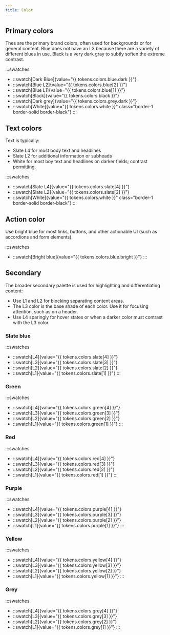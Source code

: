 ```yaml
---
title: Color
---
```


## Primary colors
Thes are the primary brand colors, often used for backgrounds or for general content. Blue does not have an L3 because there are a variety of different blues in use. Black is a very dark gray to subtly soften the extreme contrast.

:::swatches
- ::swatch[Dark Blue]{value="{{ tokens.colors.blue.dark }}"}
- ::swatch[Blue L2]{value="{{ tokens.colors.blue[2] }}"}
- ::swatch[Blue L1]{value="{{ tokens.colors.blue[1] }}"}
- ::swatch[Black]{value="{{ tokens.colors.black }}"}
- ::swatch[Dark grey]{value="{{ tokens.colors.grey.dark }}"}
- ::swatch[White]{value="{{ tokens.colors.white }}" class="border-1 border-solid border-black"}
:::

## Text colors
Text is typically:
- Slate L4 for most body text and headlines
- Slate L2 for additional information or subheads
- White for most boy text and headlines on darker fields; contrast permitting.

:::swatches
- ::swatch[Slate L4]{value="{{ tokens.colors.slate[4] }}"}
- ::swatch[Slate L2]{value="{{ tokens.colors.slate[2] }}"}
- ::swatch[White]{value="{{ tokens.colors.white }}" class="border-1 border-solid border-black"}
:::

## Action color
Use bright blue for most links, buttons, and other actionable UI (such as accordions and form elements).

:::swatches
- ::swatch[Bright blue]{value="{{ tokens.colors.blue.bright }}"}
:::

## Secondary
The broader secondary palette is used for highlighting and differentiating content:

- Use L1 and L2 for blocking separating content areas.
- The L3 color is the base shade of each color. Use it for focusing attention, such as on a header.
- Use L4 sparingly for hover states or when a darker color must contrast with the L3 color.

### Slate blue
:::swatches
- ::swatch[L4]{value="{{ tokens.colors.slate[4] }}"}
- ::swatch[L3]{value="{{ tokens.colors.slate[3] }}"}
- ::swatch[L2]{value="{{ tokens.colors.slate[2] }}"}
- ::swatch[L1]{value="{{ tokens.colors.slate[1] }}"}
:::


### Green
:::swatches
- ::swatch[L4]{value="{{ tokens.colors.green[4] }}"}
- ::swatch[L3]{value="{{ tokens.colors.green[3] }}"}
- ::swatch[L2]{value="{{ tokens.colors.green[2] }}"}
- ::swatch[L1]{value="{{ tokens.colors.green[1] }}"}
:::

### Red
:::swatches
- ::swatch[L4]{value="{{ tokens.colors.red[4] }}"}
- ::swatch[L3]{value="{{ tokens.colors.red[3] }}"}
- ::swatch[L2]{value="{{ tokens.colors.red[2] }}"}
- ::swatch[L1]{value="{{ tokens.colors.red[1] }}"}
:::

### Purple
:::swatches
- ::swatch[L4]{value="{{ tokens.colors.purple[4] }}"}
- ::swatch[L3]{value="{{ tokens.colors.purple[3] }}"}
- ::swatch[L2]{value="{{ tokens.colors.purple[2] }}"}
- ::swatch[L1]{value="{{ tokens.colors.purple[1] }}"}
:::

### Yellow
:::swatches
- ::swatch[L4]{value="{{ tokens.colors.yellow[4] }}"}
- ::swatch[L3]{value="{{ tokens.colors.yellow[3] }}"}
- ::swatch[L2]{value="{{ tokens.colors.yellow[2] }}"}
- ::swatch[L1]{value="{{ tokens.colors.yellow[1] }}"}
:::

### Grey
:::swatches
- ::swatch[L4]{value="{{ tokens.colors.grey[4] }}"}
- ::swatch[L3]{value="{{ tokens.colors.grey[3] }}"}
- ::swatch[L2]{value="{{ tokens.colors.grey[2] }}"}
- ::swatch[L1]{value="{{ tokens.colors.grey[1] }}"}
:::
